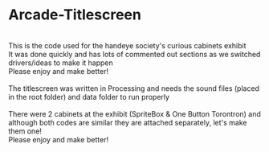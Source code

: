 # Arcade-Titlescreen
</br>
This is the code used for the handeye society's curious cabinets exhibit </br>
It was done quickly and has lots of commented out sections as we switched drivers/ideas to make it happen </br>
Please enjoy and make better!</br></br>
The titlescreen was written in Processing and needs the sound files (placed in the root folder) and data folder to run properly</br></br>
There were 2 cabinets at the exhibit (SpriteBox & One Button Torontron) and although both codes are similar they are attached separately, let's make them one!</br>
Please enjoy and make better!</br></br>
